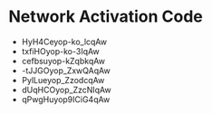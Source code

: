 # Network Activation Code
* HyH4Ceyop-ko_lcqAw
* txfiHOyop-ko-3IqAw
* cefbsuyop-kZqbkqAw
* -tJJGOyop_ZxwQAqAw
* PylLueyop_ZzodcqAw
* dUqHCOyop_ZzcNIqAw
* qPwgHuyop9ICiG4qAw